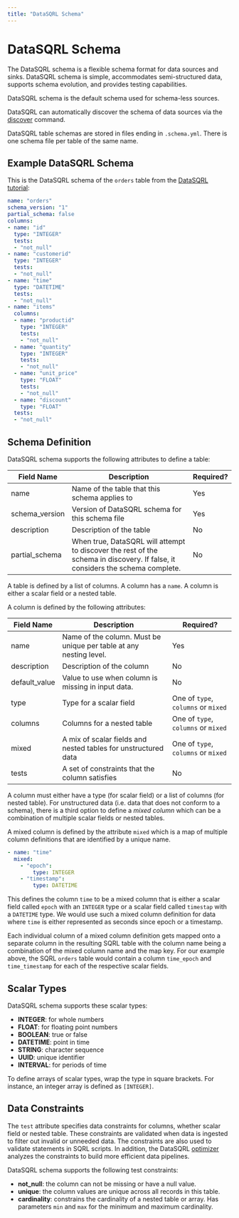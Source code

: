 ```yaml
---
title: "DataSQRL Schema"
---
```


# DataSQRL Schema

The DataSQRL schema is a flexible schema format for data sources and sinks. DataSQRL schema is simple, accommodates semi-structured data, supports schema evolution, and provides testing capabilities.

DataSQRL schema is the default schema used for schema-less sources.

DataSQRL can automatically discover the schema of data sources via the [discover](../discovery) command.

DataSQRL table schemas are stored in files ending in `.schema.yml`. There is one schema file per table of the same name.

## Example DataSQRL Schema

This is the DataSQRL schema of the `orders` table from the [DataSQRL tutorial](/docs/getting-started/intro/overview):

```yml
name: "orders"
schema_version: "1"
partial_schema: false
columns:
- name: "id"
  type: "INTEGER"
  tests:
  - "not_null"
- name: "customerid"
  type: "INTEGER"
  tests:
  - "not_null"
- name: "time"
  type: "DATETIME"
  tests:
  - "not_null"
- name: "items"
  columns:
  - name: "productid"
    type: "INTEGER"
    tests:
    - "not_null"
  - name: "quantity"
    type: "INTEGER"
    tests:
    - "not_null"
  - name: "unit_price"
    type: "FLOAT"
    tests:
    - "not_null"
  - name: "discount"
    type: "FLOAT"
  tests:
  - "not_null"
```

## Schema Definition

DataSQRL schema supports the following attributes to define a table:

| Field Name     | Description                                                                                                                   | Required? |
|----------------|-------------------------------------------------------------------------------------------------------------------------------|-----------|
| name           | Name of the table that this schema applies to                                                                                 | Yes       |
| schema_version | Version of DataSQRL schema for this schema file                                                                               | Yes       |
| description    | Description of the table                                                                                                      | No        |
| partial_schema | When true, DataSQRL will attempt to discover the rest of the schema in discovery. If false, it considers the schema complete. | No        |

A table is defined by a list of columns. A column has a `name`. A column is either a scalar field or a nested table.

A column is defined by the following attributes:

| Field Name    | Description                                                        | Required?                           |
|---------------|--------------------------------------------------------------------|-------------------------------------|
| name          | Name of the column. Must be unique per table at any nesting level. | Yes                                 |
| description   | Description of the column                                          | No                                  |
| default_value | Value to use when column is missing in input data.                 | No                                  |
| type          | Type for a scalar field                                            | One of `type`, `columns` or `mixed` |
| columns       | Columns for a nested table                                         | One of `type`, `columns` or `mixed` |
| mixed         | A mix of scalar fields and nested tables for unstructured data     | One of `type`, `columns` or `mixed` |
| tests         | A set of constraints that the column satisfies                     | No                                  |

A column must either have a type (for scalar field) or a list of columns (for nested table). For unstructured data (i.e. data that does not conform to a schema), there is a third option to define a *mixed column* which can be a combination of multiple scalar fields or nested tables.

A mixed column is defined by the attribute `mixed` which is a map of multiple column definitions that are identified by a unique name.

```yml
- name: "time"
  mixed: 
    - "epoch":
        type: INTEGER
    - "timestamp":
        type: DATETIME
```

This defines the column `time` to be a mixed column that is either a scalar field called `epoch` with an `INTEGER` type or a scalar field called `timestap` with a `DATETIME` type. We would use such a mixed column definition for data where `time` is either represented as seconds since epoch or a timestamp.

Each individual column of a mixed column definition gets mapped onto a separate column in the resulting SQRL table with the column name being a combination of the mixed column name and the map key. For our example above, the SQRL `orders` table would contain a column `time_epoch` and `time_timestamp` for each of the respective scalar fields.

## Scalar Types

DataSQRL schema supports these scalar types:

* **INTEGER**: for whole numbers
* **FLOAT**: for floating point numbers
* **BOOLEAN**: true or false  
* **DATETIME**: point in time
* **STRING**: character sequence
* **UUID**: unique identifier
* **INTERVAL**: for periods of time

To define arrays of scalar types, wrap the type in square brackets. For instance, an integer array is defined as `[INTEGER]`.

## Data Constraints

The `test` attribute specifies data constraints for columns, whether scalar field or nested table. These constraints are validated when data is ingested to filter out invalid or unneeded data. The constraints are also used to validate statements in SQRL scripts. In addition, the DataSQRL [optimizer](../../operations/optimizer) analyzes the constraints to build more efficient data pipelines.

DataSQRL schema supports the following test constraints:

* **not_null**: the column can not be missing or have a null value.
* **unique**: the column values are unique across all records in this table.
* **cardinality**: constrains the cardinality of a nested table or array. Has parameters `min` and `max` for the minimum and maximum cardinality.
